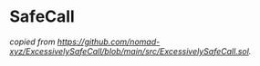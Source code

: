 # SafeCall







*copied from https://github.com/nomad-xyz/ExcessivelySafeCall/blob/main/src/ExcessivelySafeCall.sol.*



